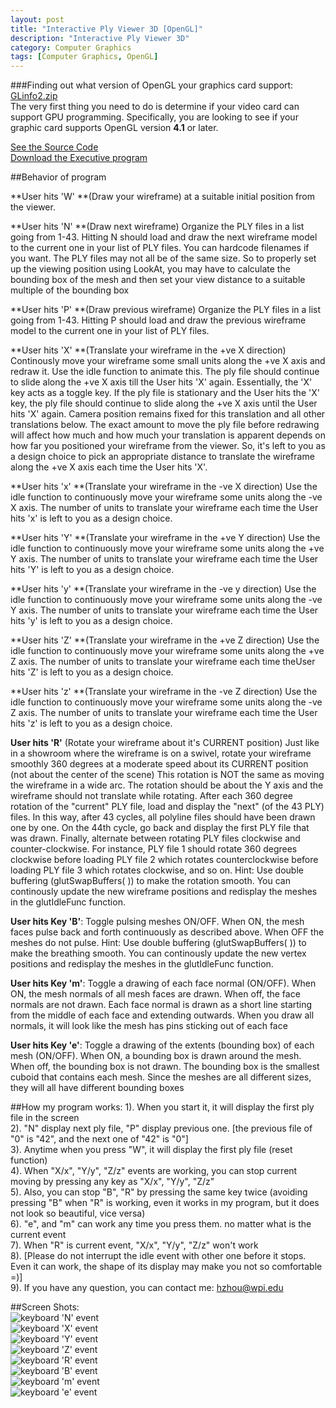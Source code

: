 ```yaml
---      
layout: post      
title: "Interactive Ply Viewer 3D [OpenGL]"      
description: "Interactive Ply Viewer 3D"      
category: Computer Graphics      
tags: [Computer Graphics, OpenGL]      
---      
```

###Finding out what version of OpenGL your graphics card support: [GLinfo2.zip](/demo/ComputerGraphics/GLinfo2.zip)           
The very first thing you need to do is determine if your video card can support GPU programming. Specifically, you are looking to see if your graphic card supports OpenGL version **4.1** or later.            
          
[See the Source Code](https://github.com/zhouhao/CS543-Computer-Graphics-Course-Project/tree/master/HW2)               
[Download the Executive program](/demo/ComputerGraphics/Interactive_Ply_Viewer_3D.zip)           
      
##Behavior of program      
      
**User hits 'W' **(Draw your wireframe) at a suitable initial position from the viewer.       
      
**User hits 'N' **(Draw next wireframe) Organize the PLY files in a list going from 1-43. Hitting N should load and draw the next wireframe model to the current one in your list of PLY files. You can hardcode filenames if you want. The PLY files may not all be of the same size. So to properly set up the viewing position using LookAt, you may have to calculate the bounding box of the mesh and then set your view distance to a suitable multiple of the bounding box      
      
**User hits 'P' **(Draw previous wireframe) Organize the PLY files in a list going from 1-43. Hitting P should load and draw the previous wireframe model to the current one in your list of PLY files.       
      
**User hits 'X' **(Translate your wireframe in the +ve X direction) Continously move your wireframe some small units along the +ve X axis and redraw it. Use the idle function to animate this. The ply file should continue to slide along the +ve X axis till the User hits 'X' again. Essentially, the 'X' key acts as a toggle key. If the ply file is stationary and the User hits the 'X' key, the ply file should continue to slide along the +ve X axis until the User hits 'X' again. Camera position remains fixed for this translation and all other translations below. The exact amount to move the ply file before redrawing will affect how much and how much your translation is apparent depends on how far you positioned your wireframe from the viewer. So, it's left to you as a design choice to pick an appropriate distance to translate the wireframe along the +ve X axis each time the User hits 'X'.       
      
**User hits 'x' **(Translate your wireframe in the -ve X direction) Use the idle function to continuously move your wireframe some units along the -ve X axis. The number of units to translate your wireframe each time the User hits 'x' is left to you as a design choice.       
      
**User hits 'Y' **(Translate your wireframe in the +ve Y direction) Use the idle function to continuously move your wireframe some units along the +ve Y axis. The number of units to translate your wireframe each time the User hits 'Y' is left to you as a design choice.       
      
**User hits 'y' **(Translate your wireframe in the -ve y direction) Use the idle function to continuously move your wireframe some units along the -ve Y axis. The number of units to translate your wireframe each time the User hits 'y' is left to you as a design choice.       
      
**User hits 'Z' **(Translate your wireframe in the +ve Z direction) Use the idle function to continuously move your wireframe some units along the +ve Z axis. The number of units to translate your wireframe each time theUser hits 'Z' is left to you as a design choice.       
      
**User hits 'z' **(Translate your wireframe in the -ve Z direction) Use the idle function to continuously move your wireframe some units along the -ve Z axis. The number of units to translate your wireframe each time the User hits 'z' is left to you as a design choice.       
      
**User hits 'R'** (Rotate your wireframe about it's CURRENT position) Just like in a showroom where the wireframe is on a swivel, rotate your wireframe smoothly 360 degrees at a moderate speed about its CURRENT position (not about the center of the scene) This rotation is NOT the same as moving the wireframe in a wide arc. The rotation should be about the Y axis and the wireframe should not translate while rotating. After each 360 degree rotation of the "current" PLY file, load and display the "next" (of the 43 PLY) files. In this way, after 43 cycles, all polyline files should have been drawn one by one. On the 44th cycle, go back and display the first PLY file that was drawn. Finally, alternate between rotating PLY files clockwise and counter-clockwise. For instance, PLY file 1 should rotate 360 degrees clockwise before loading PLY file 2 which rotates counterclockwise before loading PLY file 3 which rotates clockwise, and so on. Hint: Use double buffering (glutSwapBuffers( )) to make the rotation smooth. You can continously update the new wireframe positions and redisplay the meshes in the glutIdleFunc function.       
      
**User hits Key 'B'**: Toggle pulsing meshes ON/OFF. When ON, the mesh faces pulse back and forth continuously as described above. When OFF the meshes do not pulse. Hint: Use double buffering (glutSwapBuffers( )) to make the breathing smooth. You can continously update the new vertex positions and redisplay the meshes in the glutIdleFunc function.      
      
**User hits Key 'm'**: Toggle a drawing of each face normal (ON/OFF). When ON, the mesh normals of all mesh faces are drawn. When off, the face normals are not drawn. Each face normal is drawn as a short line starting from the middle of each face and extending outwards. When you draw all normals, it will look like the mesh has pins sticking out of each face      
      
**User hits Key 'e'**: Toggle a drawing of the extents (bounding box) of each mesh (ON/OFF). When ON, a bounding box is drawn around the mesh. When off, the bounding box is not drawn. The bounding box is the smallest cuboid that contains each mesh. Since the meshes are all different sizes, they will all have different bounding boxes      

##How my program works:
1). When you start it, it will display the first ply file in the screen     
2). "N" display next ply file, "P" display previous one. [the previous file of "0" is "42", and the next one of "42" is "0"]     
3). Anytime when you press "W", it will display the first ply file (reset function)     
4). When "X/x", "Y/y", "Z/z" events are working, you can stop current moving by pressing any key as "X/x", "Y/y", "Z/z"     
5). Also, you can stop "B", "R" by pressing the same key twice (avoiding pressing "B" when "R" is working, even it works in my program, but it does not look so beautiful, vice versa)     
6). "e", and "m" can work any time you press them. no matter what is the current event      
7). When "R" is current event, "X/x", "Y/y", "Z/z" won't work     
8). [Please do not interrupt the idle event with other one before it stops. Even it can work, the shape of its display may make you not so comfortable =)]     
9). If you have any question, you can contact me: <a href="mailto:hzhou@wpi.edu">hzhou@wpi.edu</a>      

##Screen Shots:        
![keyboard 'N' event](/images/blog/OpenGL/hw2/1.PNG "keyboard 'N' event")            
![keyboard 'X' event](/images/blog/OpenGL/hw2/2.PNG "keyboard 'X' event")           
![keyboard 'Y' event](/images/blog/OpenGL/hw2/3.PNG "keyboard 'Y' event")     
![keyboard 'Z' event](/images/blog/OpenGL/hw2/3_5.PNG "keyboard 'Z' event")       
![keyboard 'R' event](/images/blog/OpenGL/hw2/3_7.PNG "keyboard 'R' event")        
![keyboard 'B' event](/images/blog/OpenGL/hw2/4.PNG "keyboard 'B' event")           
![keyboard 'm' event](/images/blog/OpenGL/hw2/5.PNG "keyboard 'm' event")           
![keyboard 'e' event](/images/blog/OpenGL/hw2/6.PNG "keyboard 'e' event")     